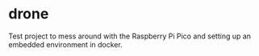 # drone
Test project to mess around with the Raspberry Pi Pico and setting up an embedded environment in docker.
